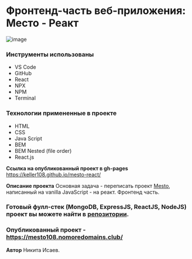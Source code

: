 # Фронтенд-часть веб-приложения: Место - Реакт
![image](https://user-images.githubusercontent.com/34595724/138422753-37e6d23b-8114-46dd-b5e8-9ce7ff88a16a.png)


### Инструменты использованы

* VS Code
* GitHub
* React
* NPX
* NPM
* Terminal

### Технологии примененные в проекте

* HTML
* CSS
* Java Script
* BEM
* BEM Nested (file order)
* React.js

**Ссылка на опубликованный проект в gh-pages**
https://keller108.github.io/mesto-react/

**Описание проекта**
Основная задача - переписать проект [Mesto]("https://github.com/Keller108/mesto"), написанный на vanilla JavaScript - на реакт. Фронтенд часть.

### Готовый фулл-стек (MongoDB, ExpressJS, ReactJS, NodeJS) проект вы можете найти в [репозитории]("https://github.com/Keller108/react-mesto-api-full").
### Опубликованный проект - https://mesto108.nomoredomains.club/

**Автор**
Никита Исаев.
